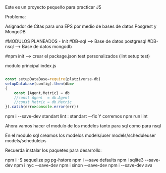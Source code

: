 Este es un proyecto pequeño para practicar JS

Problema:

Asignador de Citas para una EPS por 
medio de bases de datos Posgrest y MongoDB

#MODULOS PLANEADOS - Init
#DB-sql  --> Base de datos postgresql
#DB-nsql --> Base de datos mongodb

#npm init --> crear el package.json 
test personalizados (lint setup test)

modulo principal index.js

``` js

const setupDataBase=require(platziverse-db)
setupDatabase(config).then(db=> 
{
    const {Agent,Metric} = db
    //const Agent  = db.Agent
    //const Metric = db.Metric
}).catch(err=>console.error(err))

```

npm i --save-dev standart
lint : standart --fix
Y corremos npm run lint

Ahora vamos hacer el modulo de los modelos tanto para sql como para nsql

En el modulo sql creamos los modelos
models/user
models/scheduleuser
models/scheduleips

Recuerda instalar los paquetes para desarrollo:

npm i -S sequelize pg pg-hstore
npm i --save defaults
npm i sqlite3 --save-dev
npm i nyc --save-dev
npm i sinon --save-dev
npm i --save-dev ava






